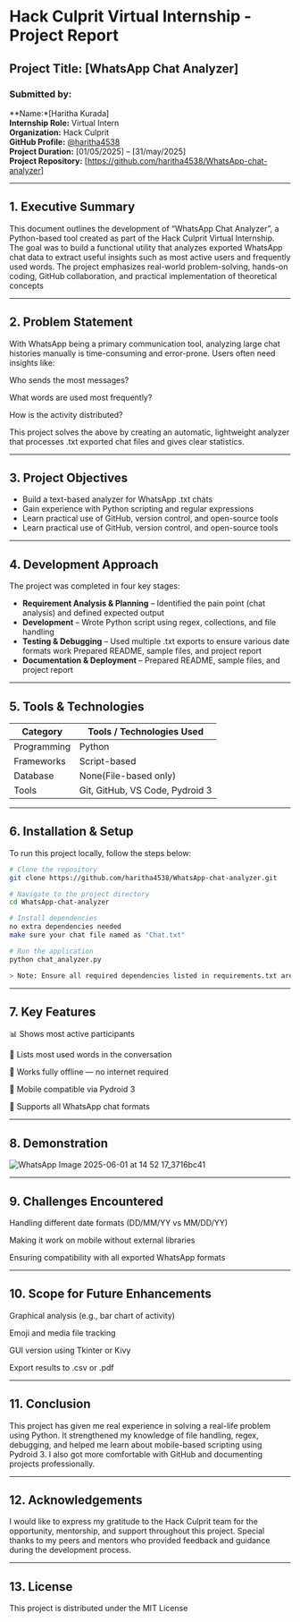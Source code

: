 # Hack Culprit Virtual Internship - Project Report

## Project Title: [WhatsApp Chat Analyzer]

### Submitted by:
**Name:*[Haritha Kurada]  
**Internship Role:** Virtual Intern  
**Organization:** Hack Culprit  
**GitHub Profile:** [@haritha4538](https://github.com/haritha4538)  
**Project Duration:** [01/05/2025] – [31/may/2025]  
**Project Repository:** [https://github.com/haritha4538/WhatsApp-chat-analyzer]

---

## 1. Executive Summary

This document outlines the development of “WhatsApp Chat Analyzer”, a Python-based tool created as part of the Hack Culprit Virtual Internship. The goal was to build a functional utility that analyzes exported WhatsApp chat data to extract useful insights such as most active users and frequently used words. The project emphasizes real-world problem-solving, hands-on coding, GitHub collaboration, and practical implementation of theoretical concepts


---

## 2. Problem Statement

With WhatsApp being a primary communication tool, analyzing large chat histories manually is time-consuming and error-prone. Users often need insights like:

Who sends the most messages?

What words are used most frequently?

How is the activity distributed?


This project solves the above by creating an automatic, lightweight analyzer that processes .txt exported chat files and gives clear statistics.

---

## 3. Project Objectives

- Build a text-based analyzer for WhatsApp .txt chats
- Gain experience with Python scripting and regular expressions
- Learn practical use of GitHub, version control, and open-source tools
- Learn practical use of GitHub, version control, and open-source tools


---

## 4. Development Approach

The project was completed in four key stages:

- **Requirement Analysis & Planning** – Identified the pain point (chat analysis) and defined expected output
- **Development** – Wrote Python script using regex, collections, and file handling 
- **Testing & Debugging** – Used multiple .txt exports to ensure various date formats work Prepared README, sample files, and project report
- **Documentation & Deployment** – Prepared README, sample files, and project report


---

## 5. Tools & Technologies

| Category        | Tools / Technologies Used          |
|----------------|------------------------------------|
| Programming    | Python     |
| Frameworks     | Script-based         |
| Database       |None(File-based only)       |
| Tools          | Git, GitHub, VS Code, Pydroid 3     |

---

## 6. Installation & Setup

To run this project locally, follow the steps below:

```bash
# Clone the repository
git clone https://github.com/haritha4538/WhatsApp-chat-analyzer.git

# Navigate to the project directory
cd WhatsApp-chat-analyzer

# Install dependencies
no extra dependencies needed
make sure your chat file named as "Chat.txt"

# Run the application
python chat_analyzer.py

> Note: Ensure all required dependencies listed in requirements.txt are installed.
```
---

## 7. Key Features

📊 Shows most active participants

📝 Lists most used words in the conversation

📂 Works fully offline — no internet required

📱 Mobile compatible via Pydroid 3

🔄 Supports all WhatsApp chat formats


---

## 8. Demonstration

![WhatsApp Image 2025-06-01 at 14 52 17_3716bc41](https://github.com/user-attachments/assets/132416fc-7291-4eb6-b9d1-f21885a08ac5)


---

## 9. Challenges Encountered

Handling different date formats (DD/MM/YY vs MM/DD/YY)

Making it work on mobile without external libraries

Ensuring compatibility with all exported WhatsApp formats



---

## 10. Scope for Future Enhancements

Graphical analysis (e.g., bar chart of activity)

Emoji and media file tracking

GUI version using Tkinter or Kivy

Export results to .csv or .pdf



---

## 11. Conclusion

This project has given me real experience in solving a real-life problem using Python. It strengthened my knowledge of file handling, regex, debugging, and helped me learn about mobile-based scripting using Pydroid 3. I also got more comfortable with GitHub and documenting projects professionally.


---

## 12. Acknowledgements

I would like to express my gratitude to the Hack Culprit team for the opportunity, mentorship, and support throughout this project. Special thanks to my peers and mentors who provided feedback and guidance during the development process.


---

## 13. License

This project is distributed under the MIT License
